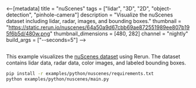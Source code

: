 <--[metadata]
title = "nuScenes"
tags = ["lidar", "3D", "2D", "object-detection", "pinhole-camera"]
description = "Visualize the nuScenes dataset including lidar, radar, images, and bounding boxes."
thumbnail = "https://static.rerun.io/nuscenes/64a50a9d67cbb69ae872551989ee807b195f6b5d/480w.png"
thumbnail_dimensions = [480, 282]
channel = "nightly"
build_args = ["--seconds=5"]
-->

<picture>
  <img src="https://static.rerun.io/nuscenes/64a50a9d67cbb69ae872551989ee807b195f6b5d/full.png" alt="">
  <source media="(max-width: 480px)" srcset="https://static.rerun.io/nuscenes/64a50a9d67cbb69ae872551989ee807b195f6b5d/480w.png">
  <source media="(max-width: 768px)" srcset="https://static.rerun.io/nuscenes/64a50a9d67cbb69ae872551989ee807b195f6b5d/768w.png">
  <source media="(max-width: 1024px)" srcset="https://static.rerun.io/nuscenes/64a50a9d67cbb69ae872551989ee807b195f6b5d/1024w.png">
  <source media="(max-width: 1200px)" srcset="https://static.rerun.io/nuscenes/64a50a9d67cbb69ae872551989ee807b195f6b5d/1200w.png">
</picture>

This example visualizes the [nuScenes dataset](https://www.nuscenes.org/) using Rerun. The dataset
contains lidar data, radar data, color images, and labeled bounding boxes.

```bash
pip install -r examples/python/nuscenes/requirements.txt
python examples/python/nuscenes/main.py
```